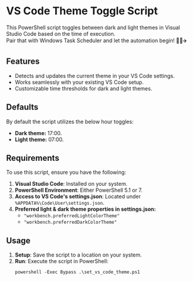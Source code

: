 # VS Code Theme Toggle Script

This PowerShell script toggles between dark and light themes in Visual Studio Code based on the time of execution.  
Pair that with Windows Task Scheduler and let the automation begin! 💯💪✈️

## Features

- Detects and updates the current theme in your VS Code settings.  
- Works seamlessly with your existing VS Code setup.  
- Customizable time thresholds for dark and light themes.

## Defaults

By default the script utilizes the below hour toggles:

- **Dark theme:** 17:00.
- **Light theme:** 07:00.

## Requirements

To use this script, ensure you have the following:

1. **Visual Studio Code**: Installed on your system.  
2. **PowerShell Environment**: Either PowerShell 5.1 or 7.  
3. **Access to VS Code's settings.json**: Located under `%APPDATA%\Code\User\settings.json`.
4. **Preferred light & dark theme properties in settings.json:**
      - `"workbench.preferredLightColorTheme"`
      - `"workbench.preferredDarkColorTheme"`

## Usage

1. **Setup**: Save the script to a location on your system.
2. **Run**: Execute the script in PowerShell:  
   ```
   powershell -Exec Bypass .\set_vs_code_theme.ps1
